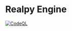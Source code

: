 # Realpy Engine

[![CodeQL](https://github.com/RealPy-Engine/realpy-core/actions/workflows/codeql-analysis.yml/badge.svg?branch=master)](https://github.com/RealPy-Engine/realpy-core/actions/workflows/codeql-analysis.yml)
